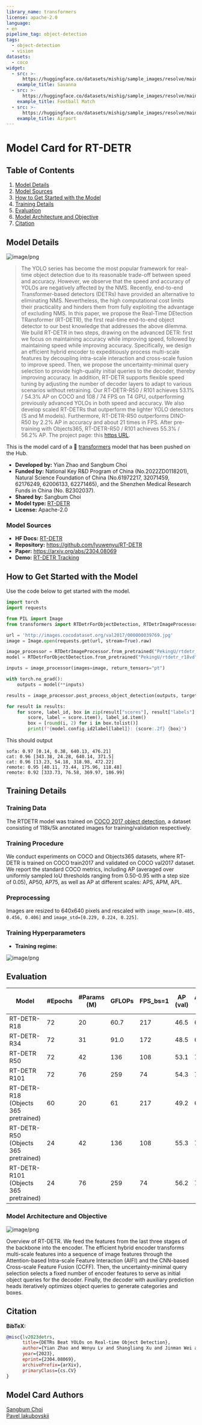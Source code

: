 ```yaml
---
library_name: transformers
license: apache-2.0
language:
- en
pipeline_tag: object-detection
tags:
  - object-detection
  - vision
datasets:
  - coco
widget:
  - src: >-
      https://huggingface.co/datasets/mishig/sample_images/resolve/main/savanna.jpg
    example_title: Savanna
  - src: >-
      https://huggingface.co/datasets/mishig/sample_images/resolve/main/football-match.jpg
    example_title: Football Match
  - src: >-
      https://huggingface.co/datasets/mishig/sample_images/resolve/main/airport.jpg
    example_title: Airport
---
```



# Model Card for RT-DETR


## Table of Contents

1. [Model Details](#model-details)
2. [Model Sources](#model-sources)
3. [How to Get Started with the Model](#how-to-get-started-with-the-model)
4. [Training Details](#training-details)
5. [Evaluation](#evaluation)
6. [Model Architecture and Objective](#model-architecture-and-objective)
7. [Citation](#citation)


## Model Details

![image/png](https://cdn-uploads.huggingface.co/production/uploads/6579e0eaa9e58aec614e9d97/WULSDLsCVs7RNEs9KB0Lr.png)

> The YOLO series has become the most popular framework for real-time object detection due to its reasonable trade-off between speed and accuracy. 
However, we observe that the speed and accuracy of YOLOs are negatively affected by the NMS. 
Recently, end-to-end Transformer-based detectors (DETRs) have provided an alternative to eliminating NMS. 
Nevertheless, the high computational cost limits their practicality and hinders them from fully exploiting the advantage of excluding NMS. 
In this paper, we propose the Real-Time DEtection TRansformer (RT-DETR), the first real-time end-to-end object detector to our best knowledge that addresses the above dilemma. 
We build RT-DETR in two steps, drawing on the advanced DETR: 
first we focus on maintaining accuracy while improving speed, followed by maintaining speed while improving accuracy. 
Specifically, we design an efficient hybrid encoder to expeditiously process multi-scale features by decoupling intra-scale interaction and cross-scale fusion to improve speed. 
Then, we propose the uncertainty-minimal query selection to provide high-quality initial queries to the decoder, thereby improving accuracy. 
In addition, RT-DETR supports flexible speed tuning by adjusting the number of decoder layers to adapt to various scenarios without retraining. 
Our RT-DETR-R50 / R101 achieves 53.1% / 54.3% AP on COCO and 108 / 74 FPS on T4 GPU, outperforming previously advanced YOLOs in both speed and accuracy. 
We also develop scaled RT-DETRs that outperform the lighter YOLO detectors (S and M models). 
Furthermore, RT-DETR-R50 outperforms DINO-R50 by 2.2% AP in accuracy and about 21 times in FPS. 
After pre-training with Objects365, RT-DETR-R50 / R101 achieves 55.3% / 56.2% AP. The project page: this [https URL](https://zhao-yian.github.io/RTDETR/).



This is the model card of a 🤗 [transformers](https://huggingface.co/docs/transformers/index) model that has been pushed on the Hub.

- **Developed by:** Yian Zhao and Sangbum Choi
- **Funded by:**  National Key R&D Program of China (No.2022ZD0118201), Natural Science Foundation of China (No.61972217, 32071459, 62176249, 62006133, 62271465),
and the Shenzhen Medical Research Funds in China (No.
B2302037). 
- **Shared by:** Sangbum Choi
- **Model type:** [RT-DETR](https://huggingface.co/docs/transformers/main/en/model_doc/rt_detr)
- **License:** Apache-2.0

### Model Sources

<!-- Provide the basic links for the model. -->

- **HF Docs:** [RT-DETR](https://huggingface.co/docs/transformers/main/en/model_doc/rt_detr)
- **Repository:** https://github.com/lyuwenyu/RT-DETR
- **Paper:** https://arxiv.org/abs/2304.08069
- **Demo:** [RT-DETR Tracking](https://huggingface.co/spaces/merve/RT-DETR-tracking-coco)

## How to Get Started with the Model

Use the code below to get started with the model.

```python
import torch
import requests

from PIL import Image
from transformers import RTDetrForObjectDetection, RTDetrImageProcessor

url = 'http://images.cocodataset.org/val2017/000000039769.jpg' 
image = Image.open(requests.get(url, stream=True).raw)

image_processor = RTDetrImageProcessor.from_pretrained("PekingU/rtdetr_r18vd")
model = RTDetrForObjectDetection.from_pretrained("PekingU/rtdetr_r18vd")

inputs = image_processor(images=image, return_tensors="pt")

with torch.no_grad():
    outputs = model(**inputs)

results = image_processor.post_process_object_detection(outputs, target_sizes=torch.tensor([image.size[::-1]]), threshold=0.3)

for result in results:
    for score, label_id, box in zip(result["scores"], result["labels"], result["boxes"]):
        score, label = score.item(), label_id.item()
        box = [round(i, 2) for i in box.tolist()]
        print(f"{model.config.id2label[label]}: {score:.2f} {box}")
```
This should output
```
sofa: 0.97 [0.14, 0.38, 640.13, 476.21]
cat: 0.96 [343.38, 24.28, 640.14, 371.5]
cat: 0.96 [13.23, 54.18, 318.98, 472.22]
remote: 0.95 [40.11, 73.44, 175.96, 118.48]
remote: 0.92 [333.73, 76.58, 369.97, 186.99]
```

## Training Details

### Training Data

<!-- This should link to a Dataset Card, perhaps with a short stub of information on what the training data is all about as well as documentation related to data pre-processing or additional filtering. -->

The RTDETR model was trained on [COCO 2017 object detection](https://cocodataset.org/#download), a dataset consisting of 118k/5k annotated images for training/validation respectively. 

### Training Procedure

<!-- This relates heavily to the Technical Specifications. Content here should link to that section when it is relevant to the training procedure. -->

We conduct experiments on COCO and Objects365 datasets, where RT-DETR is trained on COCO train2017 and validated on COCO val2017 dataset. 
We report the standard COCO metrics, including AP (averaged over uniformly sampled IoU thresholds ranging from 0.50-0.95 with a step size of 0.05), 
AP50, AP75, as well as AP at different scales: APS, APM, APL.

### Preprocessing

Images are resized to 640x640 pixels and rescaled with `image_mean=[0.485, 0.456, 0.406]` and `image_std=[0.229, 0.224, 0.225]`.

### Training Hyperparameters

- **Training regime:** <!--fp32, fp16 mixed precision, bf16 mixed precision, bf16 non-mixed precision, fp16 non-mixed precision, fp8 mixed precision -->

![image/png](https://cdn-uploads.huggingface.co/production/uploads/6579e0eaa9e58aec614e9d97/E15I9MwZCtwNIms-W8Ra9.png)


## Evaluation


| Model                      | #Epochs | #Params (M) | GFLOPs | FPS_bs=1 | AP (val) | AP50 (val) | AP75 (val) | AP-s (val) | AP-m (val) | AP-l (val) |
|----------------------------|---------|-------------|--------|----------|--------|-----------|-----------|----------|----------|----------|
| RT-DETR-R18   | 72      | 20          | 60.7   | 217      | 46.5   | 63.8      | 50.4      | 28.4     | 49.8     | 63.0     |
| RT-DETR-R34   | 72      | 31         | 91.0   | 172      | 48.5   | 66.2      | 52.3      | 30.2     | 51.9     | 66.2     |
| RT-DETR R50 | 72      | 42          | 136    | 108      | 53.1   | 71.3      | 57.7      | 34.8     | 58.0     | 70.0     |
| RT-DETR R101| 72      | 76          | 259    | 74       | 54.3   | 72.7      | 58.6      | 36.0     | 58.8     | 72.1     |
| RT-DETR-R18 (Objects 365 pretrained)   | 60      | 20          | 61     | 217      | 49.2  | 66.6      | 53.5      | 33.2     | 52.3     | 64.8     |
| RT-DETR-R50 (Objects 365 pretrained)   | 24      | 42          | 136    | 108      | 55.3  | 73.4      | 60.1      | 37.9     | 59.9     | 71.8     |
| RT-DETR-R101 (Objects 365 pretrained)  | 24      | 76          | 259    | 74       | 56.2  | 74.6      | 61.3      | 38.3     | 60.5     | 73.5     |



### Model Architecture and Objective

![image/png](https://cdn-uploads.huggingface.co/production/uploads/6579e0eaa9e58aec614e9d97/sdIwTRlHNwPzyBNwHja60.png)

Overview of RT-DETR. We feed the features from the last three stages of the backbone into the encoder. The efficient hybrid
encoder transforms multi-scale features into a sequence of image features through the Attention-based Intra-scale Feature Interaction (AIFI)
and the CNN-based Cross-scale Feature Fusion (CCFF). Then, the uncertainty-minimal query selection selects a fixed number of encoder
features to serve as initial object queries for the decoder. Finally, the decoder with auxiliary prediction heads iteratively optimizes object
queries to generate categories and boxes.


## Citation

<!-- If there is a paper or blog post introducing the model, the APA and Bibtex information for that should go in this section. -->

**BibTeX:**

```bibtex
@misc{lv2023detrs,
      title={DETRs Beat YOLOs on Real-time Object Detection},
      author={Yian Zhao and Wenyu Lv and Shangliang Xu and Jinman Wei and Guanzhong Wang and Qingqing Dang and Yi Liu and Jie Chen},
      year={2023},
      eprint={2304.08069},
      archivePrefix={arXiv},
      primaryClass={cs.CV}
}
```

## Model Card Authors

[Sangbum Choi](https://huggingface.co/danelcsb)  
[Pavel Iakubovskii](https://huggingface.co/qubvel-hf)

